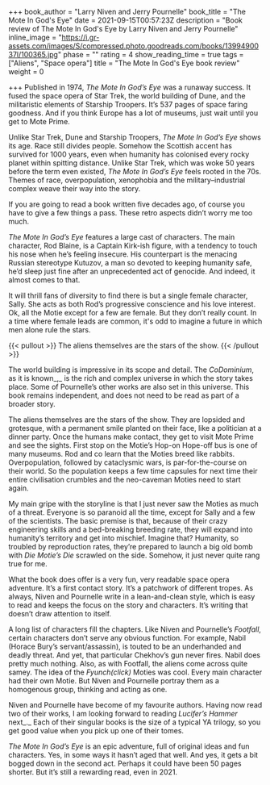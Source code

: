 +++
book_author = "Larry Niven and Jerry Pournelle"
book_title = "The Mote In God's Eye"
date = 2021-09-15T00:57:23Z
description = "Book review of The Mote In God's Eye by Larry Niven and Jerry Pournelle"
inline_image = "https://i.gr-assets.com/images/S/compressed.photo.goodreads.com/books/1399490037l/100365.jpg"
phase = ""
rating = 4
show_reading_time = true
tags = ["Aliens", "Space opera"]
title = "The Mote In God's Eye book review"
weight = 0

+++
Published in 1974, _The Mote In God’s Eye_ was a runaway success. It fused the space opera of Star Trek, the world building of Dune, and the militaristic elements of Starship Troopers. It’s 537 pages of space faring goodness. And if you think Europe has a lot of museums, just wait until you get to Mote Prime.

Unlike Star Trek, Dune and Starship Troopers, _The Mote In God’s Eye_ shows its age. Race still divides people. Somehow the Scottish accent has survived for 1000 years, even when humanity has colonised every rocky planet within spitting distance. Unlike Star Trek, which was woke 50 years before the term even existed, _The Mote In God’s Eye_ feels rooted in the 70s. Themes of race, overpopulation, xenophobia and the military–industrial complex weave their way into the story.

If you are going to read a book written five decades ago, of course you have to give a few things a pass. These retro aspects didn’t worry me too much.

_The Mote In God’s Eye_ features a large cast of characters. The main character, Rod Blaine, is a Captain Kirk-ish figure, with a tendency to touch his nose when he’s feeling insecure. His counterpart is the menacing Russian stereotype Kutuzov, a man so devoted to keeping humanity safe, he’d sleep just fine after an unprecedented act of genocide. And indeed, it almost comes to that.

It will thrill fans of diversity to find there is but a single female character, Sally. She acts as both Rod’s progressive conscience and his love interest. Ok, all the Motie except for a few are female. But they don’t really count. In a time where female leads are common, it's odd to imagine a future in which men alone rule the stars.

{{< pullout >}}
The aliens themselves are the stars of the show.
{{< /pullout >}}

The world building is impressive in its scope and detail. The _CoDominium_, as it is known_,_ is the rich and complex universe in which the story takes place. Some of Pournelle’s other works are also set in this universe. This book remains independent, and does not need to be read as part of a broader story.

The aliens themselves are the stars of the show. They are lopsided and grotesque, with a permanent smile planted on their face, like a politician at a dinner party. Once the humans make contact, they get to visit Mote Prime and see the sights. First stop on the Motie’s Hop-on Hope-off bus is one of many museums. Rod and co learn that the Moties breed like rabbits. Overpopulation, followed by cataclysmic wars, is par-for-the-course on their world. So the population keeps a few time capsules for next time their entire civilisation crumbles and the neo-caveman Moties need to start again.

My main gripe with the storyline is that I just never saw the Moties as much of a threat. Everyone is so paranoid all the time, except for Sally and a few of the scientists. The basic premise is that, because of their crazy engineering skills and a bed-breaking breeding rate, they will expand into humanity’s territory and get into mischief. Imagine that? Humanity, so troubled by reproduction rates, they’re prepared to launch a big old bomb with _Die Motie’s Die_ scrawled on the side. Somehow, it just never quite rang true for me.

What the book does offer is a very fun, very readable space opera adventure. It’s a first contact story. It’s a patchwork of different tropes. As always, Niven and Pournelle write in a lean-and-clean style, which is easy to read and keeps the focus on the story and characters. It’s writing that doesn’t draw attention to itself. 

A long list of characters fill the chapters. Like Niven and Pournelle’s _Footfall_, certain characters don’t serve any obvious function. For example, Nabil (Horace Bury’s servant/assassin), is touted to be an underhanded and deadly threat. And yet, that particular Chekhov’s gun never fires. Nabil does pretty much nothing. Also, as with Footfall, the aliens come across quite samey. The idea of the _Fyunch(click)_ Moties was cool. Every main character had their own Motie. But Niven and Pournelle portray them as a homogenous group, thinking and acting as one. 

Niven and Pournelle have become of my favourite authors. Having now read two of their works, I am looking forward to reading _Lucifer’s Hammer_ next_._ Each of their singular books is the size of a typical YA trilogy, so you get good value when you pick up one of their tomes. 

_The Mote In God’s Eye_ is an epic adventure, full of original ideas and fun characters. Yes, in some ways it hasn’t aged that well. And yes, it gets a bit bogged down in the second act. Perhaps it could have been 50 pages shorter. But it’s still a rewarding read, even in 2021. 